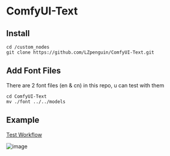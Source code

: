 # ComfyUI-Text

## Install
```
cd /custom_nodes
git clone https://github.com/LZpenguin/ComfyUI-Text.git
```

## Add Font Files
There are 2 font files (en & cn) in this repo, u can test with them
```
cd ComfyUI-Text
mv ./font ../../models
```

## Example
[Test Workflow](./example/add_text.json)

![image](./example/image.png)